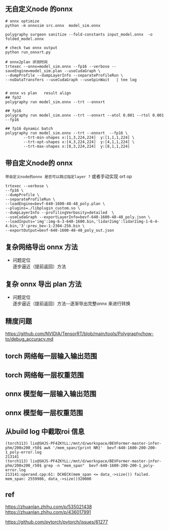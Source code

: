 ## 无自定义node 的onnx    
```shell  
# onnx optimize   
python -m onnxsim src.onnx  model_sim.onnx

polygraphy surgeon sanitize --fold-constants input_model.onnx  -o folded_model.onnx

# check two onnx output  
python run_onnxrt.py     

# onnx2plan 评测时间    
trtexec --onnx=model_sim.onnx --fp16 --verbose --saveEngine=model_sim.plan --useCudaGraph \
--dumpProfile --dumpLayerInfo --separateProfileRun \
--noDataTransfers --useCudaGraph --useSpinWait   | tee log


# onnx vs plan   result align     
## fp32  
polygraphy run model_sim.onnx --trt --onnxrt   

## fp16
polygraphy run model_sim.onnx --trt --onnxrt --atol 0.001 --rtol 0.001 --fp16

## fp16 dynamic batch    
polygraphy run model_sim.onnx --trt --onnxrt  --fp16 \
        --trt-min-shapes x:[1,3,224,224]  y:[1,1,1,224] \
        --trt-opt-shapes x:[4,3,224,224]  y:[4,1,1,224] \
        --trt-max-shapes x:[8,3,224,224]  y:[8,1,1,224]  

```

## 带自定义node的 onnx    
`带自定义node的onnx 是否可以跳过指定layer ?`  或者手动实现 ort op    


```shell 
trtexec --verbose \
--fp16 \
--dumpProfile \
--separateProfileRun \
--loadEngine=bevf-640-1600-48-48_poly.plan \
--plugins=./libplugin_custom.so \
--dumpLayerInfo --profilingVerbosity=detailed  \
--useCudaGraph --exportLayerInfo=bevf-640-1600-48-48_poly.json \
--loadInputs='img':img-6-3-640-1600.bin,'lidar2img':lidar2img-1-6-4-4.bin,'3':prev_bev-1-2304-256.bin \
--exportOutput=bevf-640-1600-48-48_poly_out.json
```


## 复杂网络导出 onnx 方法      

+ 问题定位  
逐步逼近（提前返回）方法      

## 复杂 onnx 导出 plan 方法      
+ 问题定位  
逐步逼近（提前返回）方法--逐渐导出完整onnx 来进行转换        


## 精度问题   
https://github.com/NVIDIA/TensorRT/blob/main/tools/Polygraphy/how-to/debug_accuracy.md    

## torch 网络每一层输入输出范围  

## torch 网络每一层权重范围    

## onnx 模型每一层输入输出范围   

## onnx 模型每一层权重范围     

##  从build log 中截取roi 信息  
```
(torch113) lix@SHJS-PF4ZKYLL:/mnt/d/workspace/BEVFormer-master-infer-phm/200x200_r50$ awk '/mem_span/{print NR}'  bevf-640-1600-200-200-1_poly-error.log
213141
(torch113) lix@SHJS-PF4ZKYLL:/mnt/d/workspace/BEVFormer-master-infer-phm/200x200_r50$ grep -n "mem_span"  bevf-640-1600-200-200-1_poly-error.log
213141:operand.cpp:61: DCHECK(mem_span <= data_->size()) failed. mem_span: 2559986, data_->size()320000
```

## ref  
https://zhuanlan.zhihu.com/p/535021438   
https://zhuanlan.zhihu.com/p/436017991   

https://github.com/pytorch/pytorch/issues/61277    
